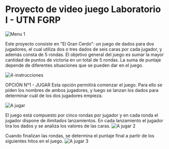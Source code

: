 # Proyecto de video juego Laboratorio I - UTN FGRP

![Menu 1](https://user-images.githubusercontent.com/122423086/211717560-6e3c1bf3-7505-4fa8-8109-e641792dc71a.jpg)


Este proyecto consiste en "El Gran Cerdo": un juego de dados para dos jugadores, el cual utiliza dos o tres dados de seis caras por cada jugador, y además consta de 5 rondas.
El objetivo general del juego es sumar la mayor cantidad de puntos de victoria en un total de 5 rondas. La suma de puntaje depende de diferentes situaciones que se pueden dar en el juego. 

![4-instrucciones](https://user-images.githubusercontent.com/122423086/211717249-e3fc7f08-42b4-4c78-8550-66636bd9973d.JPG)


OPCIÓN N°1 - JUGAR
Esta opción permitirá comenzar el juego. Para ello se piden los nombres de ambos jugadores, y luego se lanzan los dados para determinar cuál de los dos jugadores empieza. 

![A jugar](https://user-images.githubusercontent.com/122423086/211716651-e203fe29-f881-465a-bc23-b10eb24ed7cd.JPG)


El juego está compuesto por cinco rondas por jugador y en cada ronda el jugador dispone de ilimitados lanzamientos.
En cada lanzamiento el jugador tira los dados y se analiza los valores de las caras.
![A jugar 2](https://user-images.githubusercontent.com/122423086/211716681-b47fdc7e-d689-4e7b-9a98-ee31f4f21a7f.JPG)



Cuando finalizan las rondas, se determina el puntaje final a partir de los siguientes hitos en el juego.
![A jugar 3](https://user-images.githubusercontent.com/122423086/211716701-726a58d8-7b90-4876-b680-a564eb9b65b8.JPG)



